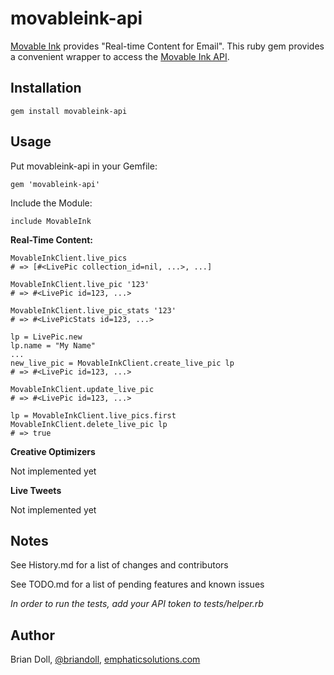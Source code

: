 movableink-api
====================

[Movable Ink](http://movableink.com/) provides "Real-time Content for Email".  This ruby gem provides a convenient wrapper to access the [Movable Ink API](http://movableink.com/features/api).

Installation
------------------

    gem install movableink-api


Usage
--------------------

Put movableink-api in your Gemfile:

    gem 'movableink-api'


Include the Module:

    include MovableInk
    
    
**Real-Time Content:**

    MovableInkClient.live_pics
    # => [#<LivePic collection_id=nil, ...>, ...]

    MovableInkClient.live_pic '123'
    # => #<LivePic id=123, ...>
    
    MovableInkClient.live_pic_stats '123'
    # => #<LivePicStats id=123, ...>

    lp = LivePic.new
    lp.name = "My Name"
    ...
    new_live_pic = MovableInkClient.create_live_pic lp
    # => #<LivePic id=123, ...>

    MovableInkClient.update_live_pic
    # => #<LivePic id=123, ...>

    lp = MovableInkClient.live_pics.first
    MovableInkClient.delete_live_pic lp
    # => true


**Creative Optimizers**

  Not implemented yet


**Live Tweets**

  Not implemented yet


Notes
--------------------

See History.md for a list of changes and contributors

See TODO.md for a list of pending features and known issues

_In order to run the tests, add your API token to tests/helper.rb_

Author
--------------------

Brian Doll, [@briandoll](https://twitter.com/briandoll), [emphaticsolutions.com](http://emphaticsolutions.com)
